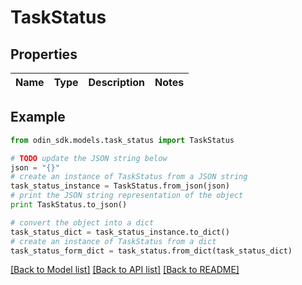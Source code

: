 # TaskStatus


## Properties

Name | Type | Description | Notes
------------ | ------------- | ------------- | -------------

## Example

```python
from odin_sdk.models.task_status import TaskStatus

# TODO update the JSON string below
json = "{}"
# create an instance of TaskStatus from a JSON string
task_status_instance = TaskStatus.from_json(json)
# print the JSON string representation of the object
print TaskStatus.to_json()

# convert the object into a dict
task_status_dict = task_status_instance.to_dict()
# create an instance of TaskStatus from a dict
task_status_form_dict = task_status.from_dict(task_status_dict)
```
[[Back to Model list]](../README.md#documentation-for-models) [[Back to API list]](../README.md#documentation-for-api-endpoints) [[Back to README]](../README.md)



